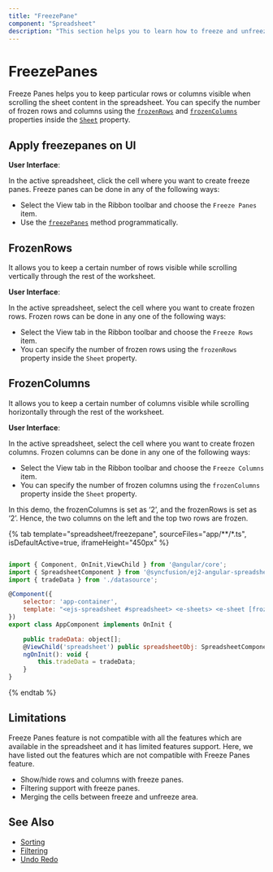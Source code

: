 ```yaml
---
title: "FreezePane"
component: "Spreadsheet"
description: "This section helps you to learn how to freeze and unfreeze a row and column in the Spreadsheet control."
---
```


# FreezePanes

Freeze Panes helps you to keep particular rows or columns visible when scrolling the sheet content in the spreadsheet. You can specify the number of frozen rows and columns using the [`frozenRows`](../api/spreadsheet/#frozenRows) and [`frozenColumns`](../api/spreadsheet/#frozenColumns) properties inside the [`Sheet`](../api/spreadsheet#sheets) property.

## Apply freezepanes on UI

**User Interface**:

In the active spreadsheet, click the cell where you want to create freeze panes. Freeze panes can be done in any of the following ways:

* Select the View tab in the Ribbon toolbar and choose the `Freeze Panes` item.
* Use the [`freezePanes`](../api/spreadsheet/#freezePanes) method programmatically.

## FrozenRows

It allows you to keep a certain number of rows visible while scrolling vertically through the rest of the worksheet.

**User Interface**:

In the active spreadsheet, select the cell where you want to create frozen rows. Frozen rows can be done in any one of the following ways:

* Select the View tab in the Ribbon toolbar and choose the `Freeze Rows` item.
* You can specify the number of frozen rows using the `frozenRows` property inside the `Sheet` property.

## FrozenColumns

It allows you to keep a certain number of columns visible while scrolling horizontally through the rest of the worksheet.

**User Interface**:

In the active spreadsheet, select the cell where you want to create frozen columns. Frozen columns can be done in any one of the following ways:

* Select the View tab in the Ribbon toolbar and choose the `Freeze Columns` item.
* You can specify the number of frozen columns using the `frozenColumns` property inside the `Sheet` property.

In this demo, the frozenColumns is set as ‘2’, and the frozenRows is set as ‘2’. Hence, the two columns on the left and the top two rows are frozen.

{% tab template="spreadsheet/freezepane", sourceFiles="app/**/*.ts", isDefaultActive=true, iframeHeight="450px" %}

```javascript

import { Component, OnInit,ViewChild } from '@angular/core';
import { SpreadsheetComponent } from '@syncfusion/ej2-angular-spreadsheet';
import { tradeData } from './datasource';

@Component({
    selector: 'app-container',
    template: "<ejs-spreadsheet #spreadsheet> <e-sheets> <e-sheet [frozenRows]=2 [frozenColumns]=2> <e-ranges> <e-range [dataSource]='tradeData'></e-range></e-ranges><e-columns><e-column [width]=100></e-column><e-column [width]=120></e-column><e-column [width]=96></e-column></e-columns></e-sheet></e-sheets></ejs-spreadsheet>"
})
export class AppComponent implements OnInit {

    public tradeData: object[];
    @ViewChild('spreadsheet') public spreadsheetObj: SpreadsheetComponent;
    ngOnInit(): void {
        this.tradeData = tradeData;
    }
}

```

{% endtab %}

## Limitations

Freeze Panes feature is not compatible with all the features which are available in the spreadsheet and it has limited features support. Here, we have listed out the features which are not compatible with Freeze Panes feature.

* Show/hide rows and columns with freeze panes.
* Filtering support with freeze panes.
* Merging the cells between freeze and unfreeze area.

## See Also

* [Sorting](./sort)
* [Filtering](./filter)
* [Undo Redo](./undo-redo)